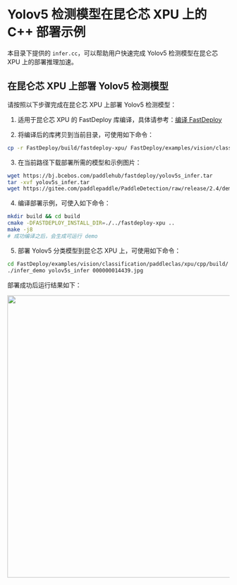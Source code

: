 # Yolov5 检测模型在昆仑芯 XPU 上的 C++ 部署示例

本目录下提供的 `infer.cc`，可以帮助用户快速完成 Yolov5 检测模型在昆仑芯 XPU 上的部署推理加速。

## 在昆仑芯 XPU 上部署 Yolov5 检测模型
请按照以下步骤完成在昆仑芯 XPU 上部署 Yolov5 检测模型：
1. 适用于昆仑芯 XPU 的 FastDeploy 库编译，具体请参考：[编译 FastDeploy](../../../../../../docs/cn/build_and_install/xpu.md)

2. 将编译后的库拷贝到当前目录，可使用如下命令：
```bash
cp -r FastDeploy/build/fastdeploy-xpu/ FastDeploy/examples/vision/classification/paddleclas/xpu/cpp/
```

3. 在当前路径下载部署所需的模型和示例图片：
```bash
wget https://bj.bcebos.com/paddlehub/fastdeploy/yolov5s_infer.tar
tar -xvf yolov5s_infer.tar
wget https://gitee.com/paddlepaddle/PaddleDetection/raw/release/2.4/demo/000000014439.jpg
```

4. 编译部署示例，可使入如下命令：
```bash
mkdir build && cd build
cmake -DFASTDEPLOY_INSTALL_DIR=./../fastdeploy-xpu ..
make -j8
# 成功编译之后，会生成可运行 demo
```

5. 部署 Yolov5 分类模型到昆仑芯 XPU 上，可使用如下命令：
```bash
cd FastDeploy/examples/vision/classification/paddleclas/xpu/cpp/build/
./infer_demo yolov5s_infer 000000014439.jpg
```

部署成功后运行结果如下：

<img width="640" src="https://user-images.githubusercontent.com/30516196/204545718-d259cf9c-00e5-49e3-b7bb-3a3be3db9fe3.png">
